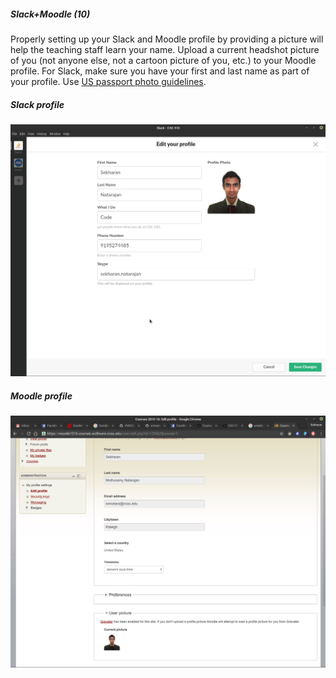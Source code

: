 ##### Slack+Moodle (10)

Properly setting up your Slack and Moodle profile by providing a picture will help the teaching staff learn your name. Upload a current headshot picture of you (not anyone else, not a cartoon picture of you, etc.) to your Moodle profile. For Slack, make sure you have your first and last name as part of your profile. Use [US passport photo guidelines](http://travel.state.gov/passport/pptphotoreq/photocomptemplate/photocomptemplate_5297.html).

##### Slack profile
![Unable to load image](slack_profile.png)

##### Moodle profile
![Unable to load image](moodle_profile.png)